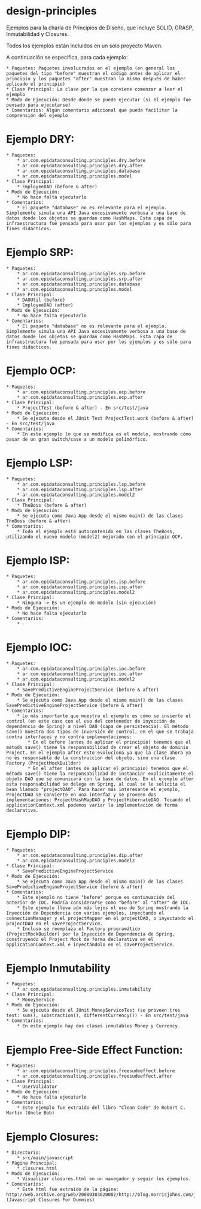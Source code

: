 design-principles
=================

Ejemplos para la charla de Principios de Diseño, que incluye SOLID, GRASP, Inmutabilidad y Closures.

Todos los ejemplos están incluidos en un solo proyecto Maven.

A continuación se especifica, para cada ejemplo:

    * Paquetes: Paquetes involucrados en el ejemplo (en general los paquetes del tipo "before" muestran el código antes de aplicar el principio y los paquetes "after" muestran lo mismo después de haber aplicado el principio)
    * Clase Principal: La clase por la que conviene comenzar a leer el ejemplo
    * Modo de Ejecución: Desde dónde se puede ejecutar (si el ejemplo fue pensado para ejecutarse)
    * Comentarios: Algún comentario adicional que pueda facilitar la comprensión del ejemplo

Ejemplo DRY:
============

    * Paquetes:
        * ar.com.epidataconsulting.principles.dry.before
        * ar.com.epidataconsulting.principles.dry.after
        * ar.com.epidataconsulting.principles.database
        * ar.com.epidataconsulting.principles.model
    * Clase Principal:
        * EmployeeDAO (before & after)
    * Modo de Ejecución:
        * No hace falta ejecutarlo
    * Comentarios:
        * El paquete "database" no es relevante para el ejemplo. Simplemente simula una API Java excesivamente verbosa a una base de datos donde los objetos se guardan como HashMaps. Esta capa de infraestructura fue pensada para usar por los ejemplos y es sólo para fines didácticos.

Ejemplo SRP:
============

    * Paquetes:
        * ar.com.epidataconsulting.principles.srp.before
        * ar.com.epidataconsulting.principles.srp.after
        * ar.com.epidataconsulting.principles.database
        * ar.com.epidataconsulting.principles.model
    * Clase Principal:
        * DAOUtil (before)
        * EmployeeDAO (after)
    * Modo de Ejecución:
        * No hace falta ejecutarlo
    * Comentarios:
        * El paquete "database" no es relevante para el ejemplo. Simplemente simula una API Java excesivamente verbosa a una base de datos donde los objetos se guardan como HashMaps. Esta capa de infraestructura fue pensada para usar por los ejemplos y es sólo para fines didácticos.

Ejemplo OCP:
============

    * Paquetes:
        * ar.com.epidataconsulting.principles.ocp.before
        * ar.com.epidataconsulting.principles.ocp.after
    * Clase Principal:
        * ProjectTest (before & after) - En src/test/java
    * Modo de Ejecución:
        * Se ejecuta desde el JUnit Test ProjectTest.work (before & after) - En src/test/java
    * Comentarios:
        * En este ejemplo lo que se modifica es el modelo, mostrando cómo pasar de un gran switch/case a un modelo polimórfico.

Ejemplo LSP:
============

    * Paquetes:
        * ar.com.epidataconsulting.principles.lsp.before
        * ar.com.epidataconsulting.principles.lsp.after
        * ar.com.epidataconsulting.principles.model2
    * Clase Principal:
        * TheBoss (before & after)
    * Modo de Ejecución:
        * Se ejecuta como Java App desde el mismo main() de las clases TheBoss (before & after)
    * Comentarios:
        * Todo el ejemplo está autocontenido en las clases TheBoss, utilizando el nuevo modelo (model2) mejorado con el principio OCP.

Ejemplo ISP:
============

    * Paquetes:
        * ar.com.epidataconsulting.principles.isp.before
        * ar.com.epidataconsulting.principles.isp.after
        * ar.com.epidataconsulting.principles.model2
    * Clase Principal:
        * Ninguna -> Es un ejemplo de modelo (sin ejecución)
    * Modo de Ejecución:
        * No hace falta ejecutarlo
    * Comentarios:
        * -

Ejemplo IOC:
============

    * Paquetes:
        * ar.com.epidataconsulting.principles.ioc.before
        * ar.com.epidataconsulting.principles.ioc.after
        * ar.com.epidataconsulting.principles.model2
    * Clase Principal:
        * SavePredictiveEngineProjectService (before & after)
    * Modo de Ejecución:
        * Se ejecuta como Java App desde el mismo main() de las clases SavePredictiveEngineProjectService (before & after)
    * Comentarios:
        * Lo más importante que muestra el ejemplo es cómo se invierte el control (en este caso con el uso del contenedor de inyección de dependencia de Spring) a nivel DAO (capa de persistencia). El método save() muestra dos tipos de inversión de control, en el que se trabaja contra interfaces y no contra implementaciones:
            * En el before (antes de aplicar el principio) tenemos que el método save() tiene la responsabilidad de crear el objeto de dominio Project. En el ejemplo after esto evoluciona ya que la clase ahora ya no es responsable de la construcción del objeto, sino una clase Factory (ProjectMockBuilder)
            * En el after (antes de aplicar el principio) tenemos que el método save() tiene la responsabilidad de instanciar explícitamente el objeto DAO que se comunicará con la base de datos. En el ejemplo after esta responsabilidad se delega en Spring, al cual se le solicita el bean llamado "projectDAO". Para hacer más interesante el ejemplo, ProjectDAO se convierte en una interfaz y se proveen dos implementaciones: ProjectHashMapDAO y ProjectHibernateDAO. Tocando el applicationContext.xml podemos variar la implementación de forma declarativa.

Ejemplo DIP:
============

    * Paquetes:
        * ar.com.epidataconsulting.principles.dip.after
        * ar.com.epidataconsulting.principles.model2
    * Clase Principal:
        * SavePredictiveEngineProjectService
    * Modo de Ejecución:
        * Se ejecuta como Java App desde el mismo main() de las clases SavePredictiveEngineProjectService (before & after)
    * Comentarios:
        * Este ejemplo no tiene "before" porque es continuación del anterior de IOC. Podría considerarse como "before" al "after" de IOC.
        * Este ejemplo lleva aún más lejos el uso de Spring mostrando la Inyección de Dependencia con varios ejemplos, inyectando el connectionManager y el projectMapper en el projectDAO, o inyectando el projectDAO en el saveProjectService.
        * Incluso se reemplaza el Factory programático (ProjectMockBuilder) por la Inyección de Dependencia de Spring, construyendo el Project Mock de forma declarativa en el applicationContext.xml e inyectándolo en el saveProjectService.

Ejemplo Inmutability
====================

    * Paquetes:
        * ar.com.epidataconsulting.principles.inmutability
    * Clase Principal:
        * MoneyService
    * Modo de Ejecución:
        * Se ejecuta desde el JUnit MoneyServiceTest (se proveen tres test: sum(), substraction(), differentCurrency()) - En src/test/java
    * Comentarios:
        * En este ejemplo hay dos clases inmutables Money y Currency.

Ejemplo Free-Side Effect Function:
==================================

    * Paquetes:
        * ar.com.epidataconsulting.principles.freesudeeffect.before
        * ar.com.epidataconsulting.principles.freesudeeffect.after
    * Clase Principal:
        * UserValidator
    * Modo de Ejecución:
        * No hace falta ejecutarlo
    * Comentarios:
        * Este ejemplo fue extraído del libro "Clean Code" de Robert C. Martin (Uncle Bob)

Ejemplo Closures:
=================

    * Directorio:
        * src/main/javascript
    * Página Principal:
        * closures.html
    * Modo de Ejecución:
        * Visualizar closures.html en un navegador y seguir los ejemplos.
    * Comentarios:
        * Este html fue extraído de la página: http://web.archive.org/web/20080303020002/http://blog.morrisjohns.com/javascript_closures_for_dummies (Javascript Closures For Dummies)

